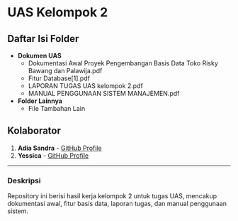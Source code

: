 # UAS Kelompok 2

## Daftar Isi Folder
- **Dokumen UAS**
  - Dokumentasi Awal Proyek Pengembangan Basis Data Toko Risky Bawang dan Palawija.pdf
  - Fitur Database[1].pdf
  - LAPORAN TUGAS UAS kelompok 2.pdf
  - MANUAL PENGGUNAAN SISTEM MANAJEMEN.pdf
- **Folder Lainnya**
  - File Tambahan Lain

## Kolaborator
1. **Adia Sandra** - [GitHub Profile](https://github.com/sandraalmeera)
2. **Yessica** - [GitHub Profile](https://github.com/username2)


---

### Deskripsi
Repository ini berisi hasil kerja kelompok 2 untuk tugas UAS, mencakup dokumentasi awal, fitur basis data, laporan tugas, dan manual penggunaan sistem.
